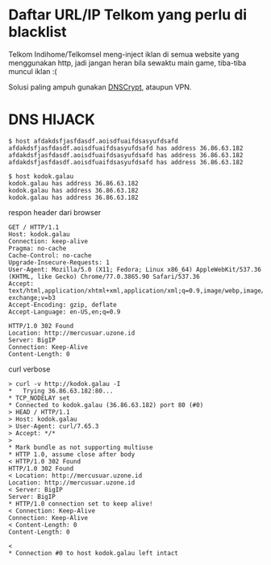 # Daftar URL/IP Telkom yang perlu di blacklist

Telkom Indihome/Telkomsel meng-inject iklan di semua website yang menggunakan http, jadi jangan heran bila sewaktu main game, tiba-tiba muncul iklan :(

Solusi paling ampuh gunakan [DNSCrypt](https://github.com/jedisct1/dnscrypt-proxy), ataupun VPN. 

# DNS HIJACK

```
$ host afdakdsfjasfdasdf.aoisdfuaifdsasyufdsafd
afdakdsfjasfdasdf.aoisdfuaifdsasyufdsafd has address 36.86.63.182
afdakdsfjasfdasdf.aoisdfuaifdsasyufdsafd has address 36.86.63.182
afdakdsfjasfdasdf.aoisdfuaifdsasyufdsafd has address 36.86.63.182

$ host kodok.galau
kodok.galau has address 36.86.63.182
kodok.galau has address 36.86.63.182
kodok.galau has address 36.86.63.182
```

respon header dari browser
```
GET / HTTP/1.1
Host: kodok.galau
Connection: keep-alive
Pragma: no-cache
Cache-Control: no-cache
Upgrade-Insecure-Requests: 1
User-Agent: Mozilla/5.0 (X11; Fedora; Linux x86_64) AppleWebKit/537.36 (KHTML, like Gecko) Chrome/77.0.3865.90 Safari/537.36
Accept: text/html,application/xhtml+xml,application/xml;q=0.9,image/webp,image/apng,*/*;q=0.8,application/signed-exchange;v=b3
Accept-Encoding: gzip, deflate
Accept-Language: en-US,en;q=0.9

HTTP/1.0 302 Found
Location: http://mercusuar.uzone.id
Server: BigIP
Connection: Keep-Alive
Content-Length: 0
```

curl verbose
```
> curl -v http://kodok.galau -I
*   Trying 36.86.63.182:80...
* TCP_NODELAY set
* Connected to kodok.galau (36.86.63.182) port 80 (#0)
> HEAD / HTTP/1.1
> Host: kodok.galau
> User-Agent: curl/7.65.3
> Accept: */*
> 
* Mark bundle as not supporting multiuse
* HTTP 1.0, assume close after body
< HTTP/1.0 302 Found
HTTP/1.0 302 Found
< Location: http://mercusuar.uzone.id
Location: http://mercusuar.uzone.id
< Server: BigIP
Server: BigIP
* HTTP/1.0 connection set to keep alive!
< Connection: Keep-Alive
Connection: Keep-Alive
< Content-Length: 0
Content-Length: 0

< 
* Connection #0 to host kodok.galau left intact
```

